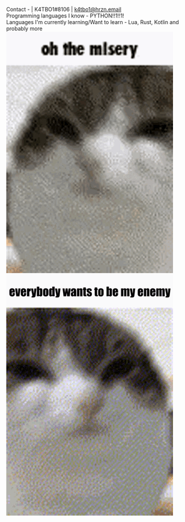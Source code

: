 Contact - | K4TBO1#8106 | k4tbo1@hrzn.email <br>
Programming languages I know - PYTHON!!1!!1! <br>
Languages I'm currently learning/Want to learn - Lua, Rust, Kotlin and probably more <br>
![OHH THE MISERY](oh-the-misery-eggcat.png) <br>
![EVERYBODY WANTS TO BE MY ENEMY](everybody-wants.png) <br>
